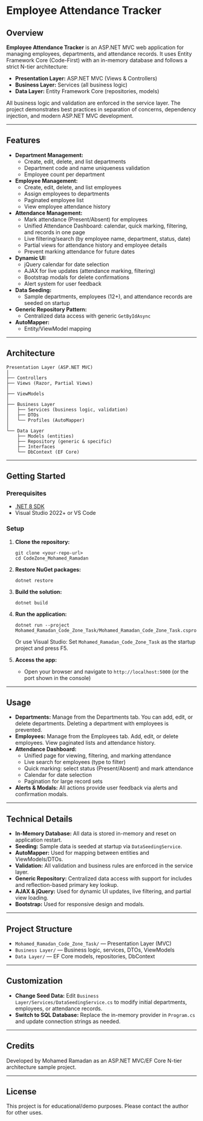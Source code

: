 # Employee Attendance Tracker

## Overview

**Employee Attendance Tracker** is an ASP.NET MVC web application for managing employees, departments, and attendance records. It uses Entity Framework Core (Code-First) with an in-memory database and follows a strict N-tier architecture:

- **Presentation Layer:** ASP.NET MVC (Views & Controllers)
- **Business Layer:** Services (all business logic)
- **Data Layer:** Entity Framework Core (repositories, models)

All business logic and validation are enforced in the service layer. The project demonstrates best practices in separation of concerns, dependency injection, and modern ASP.NET MVC development.

---

## Features

- **Department Management:**
  - Create, edit, delete, and list departments
  - Department code and name uniqueness validation
  - Employee count per department
- **Employee Management:**
  - Create, edit, delete, and list employees
  - Assign employees to departments
  - Paginated employee list
  - View employee attendance history
- **Attendance Management:**
  - Mark attendance (Present/Absent) for employees
  - Unified Attendance Dashboard: calendar, quick marking, filtering, and records in one page
  - Live filtering/search (by employee name, department, status, date)
  - Partial views for attendance history and employee details
  - Prevent marking attendance for future dates
- **Dynamic UI:**
  - jQuery calendar for date selection
  - AJAX for live updates (attendance marking, filtering)
  - Bootstrap modals for delete confirmations
  - Alert system for user feedback
- **Data Seeding:**
  - Sample departments, employees (12+), and attendance records are seeded on startup
- **Generic Repository Pattern:**
  - Centralized data access with generic `GetByIdAsync`
- **AutoMapper:**
  - Entity/ViewModel mapping

---

## Architecture

```
Presentation Layer (ASP.NET MVC)
│
├── Controllers
├── Views (Razor, Partial Views)
│
├── ViewModels
│
├── Business Layer
│   ├── Services (business logic, validation)
│   ├── DTOs
│   └── Profiles (AutoMapper)
│
└── Data Layer
    ├── Models (entities)
    ├── Repository (generic & specific)
    ├── Interfaces
    └── DbContext (EF Core)
```

---

## Getting Started

### Prerequisites

- [.NET 8 SDK](https://dotnet.microsoft.com/en-us/download/dotnet/8.0)
- Visual Studio 2022+ or VS Code

### Setup

1. **Clone the repository:**
   ```
   git clone <your-repo-url>
   cd CodeZone_Mohamed_Ramadan
   ```
2. **Restore NuGet packages:**
   ```
   dotnet restore
   ```
3. **Build the solution:**
   ```
   dotnet build
   ```
4. **Run the application:**

   ```
   dotnet run --project Mohamed_Ramadan_Code_Zone_Task/Mohamed_Ramadan_Code_Zone_Task.csproj
   ```

   Or use Visual Studio: Set `Mohamed_Ramadan_Code_Zone_Task` as the startup project and press F5.

5. **Access the app:**
   - Open your browser and navigate to `http://localhost:5000` (or the port shown in the console)

---

## Usage

- **Departments:** Manage from the Departments tab. You can add, edit, or delete departments. Deleting a department with employees is prevented.
- **Employees:** Manage from the Employees tab. Add, edit, or delete employees. View paginated lists and attendance history.
- **Attendance Dashboard:**
  - Unified page for viewing, filtering, and marking attendance
  - Live search for employees (type to filter)
  - Quick marking: select status (Present/Absent) and mark attendance
  - Calendar for date selection
  - Pagination for large record sets
- **Alerts & Modals:** All actions provide user feedback via alerts and confirmation modals.

---

## Technical Details

- **In-Memory Database:** All data is stored in-memory and reset on application restart.
- **Seeding:** Sample data is seeded at startup via `DataSeedingService`.
- **AutoMapper:** Used for mapping between entities and ViewModels/DTOs.
- **Validation:** All validation and business rules are enforced in the service layer.
- **Generic Repository:** Centralized data access with support for includes and reflection-based primary key lookup.
- **AJAX & jQuery:** Used for dynamic UI updates, live filtering, and partial view loading.
- **Bootstrap:** Used for responsive design and modals.

---

## Project Structure

- `Mohamed_Ramadan_Code_Zone_Task/` — Presentation Layer (MVC)
- `Business Layer/` — Business logic, services, DTOs, ViewModels
- `Data Layer/` — EF Core models, repositories, DbContext

---

## Customization

- **Change Seed Data:** Edit `Business Layer/Services/DataSeedingService.cs` to modify initial departments, employees, or attendance records.
- **Switch to SQL Database:** Replace the in-memory provider in `Program.cs` and update connection strings as needed.

---

## Credits

Developed by Mohamed Ramadan as an ASP.NET MVC/EF Core N-tier architecture sample project.

---

## License

This project is for educational/demo purposes. Please contact the author for other uses.
